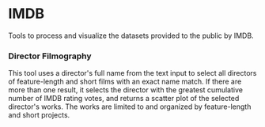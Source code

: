 # IMDB
Tools to process and visualize the datasets provided to the public by IMDB.

### Director Filmography
This tool uses a director's full name from the text input to select all directors of feature-length and short films with an exact name match. If there are more than one result, it selects the director with the greatest cumulative number of IMDB rating votes, and returns a scatter plot of the selected director's works. The works are limited to and organized by feature-length and short projects. 
